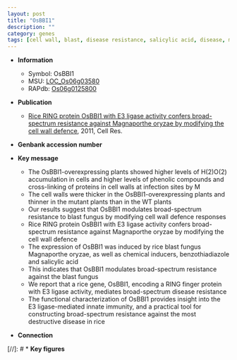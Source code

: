 ```yaml
---
layout: post
title: "OsBBI1"
description: ""
category: genes
tags: [cell wall, blast, disease resistance, salicylic acid, disease, magnaporthe oryzae]
---
```


* **Information**  
    + Symbol: OsBBI1  
    + MSU: [LOC_Os06g03580](http://rice.plantbiology.msu.edu/cgi-bin/ORF_infopage.cgi?orf=LOC_Os06g03580)  
    + RAPdb: [Os06g0125800](http://rapdb.dna.affrc.go.jp/viewer/gbrowse_details/irgsp1?name=Os06g0125800)  

* **Publication**  
    + [Rice RING protein OsBBI1 with E3 ligase activity confers broad-spectrum resistance against Magnaporthe oryzae by modifying the cell wall defence](http://www.ncbi.nlm.nih.gov/pubmed?term=Rice+RING+protein+OsBBI1+with+E3+ligase+activity+confers+broad-spectrum+resistance+against+Magnaporthe+oryzae+by+modifying+the+cell+wall+defence%5BTitle%5D), 2011, Cell Res.

* **Genbank accession number**  

* **Key message**  
    + The OsBBI1-overexpressing plants showed higher levels of H(2)O(2) accumulation in cells and higher levels of phenolic compounds and cross-linking of proteins in cell walls at infection sites by M
    + The cell walls were thicker in the OsBBI1-overexpressing plants and thinner in the mutant plants than in the WT plants
    + Our results suggest that OsBBI1 modulates broad-spectrum resistance to blast fungus by modifying cell wall defence responses
    + Rice RING protein OsBBI1 with E3 ligase activity confers broad-spectrum resistance against Magnaporthe oryzae by modifying the cell wall defence
    + The expression of OsBBI1 was induced by rice blast fungus Magnaporthe oryzae, as well as chemical inducers, benzothiadiazole and salicylic acid
    + This indicates that OsBBI1 modulates broad-spectrum resistance against the blast fungus
    + We report that a rice gene, OsBBI1, encoding a RING finger protein with E3 ligase activity, mediates broad-spectrum disease resistance
    + The functional characterization of OsBBI1 provides insight into the E3 ligase-mediated innate immunity, and a practical tool for constructing broad-spectrum resistance against the most destructive disease in rice

* **Connection**  

[//]: # * **Key figures**  


